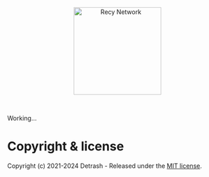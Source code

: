 &nbsp;
<p align="center">
  <a href="https://www.recy.life" target="_blank">
    <img src="https://www.recy.life/_next/image?url=%2F_next%2Fstatic%2Fmedia%2Frecy-logo.58016a7d.png&w=256&q=75" alt="Recy Network" width="200px">
  </a>
</p>
&nbsp;

Working...

# Copyright & license

Copyright (c) 2021-2024 Detrash - Released under the [MIT license](LICENSE). 
